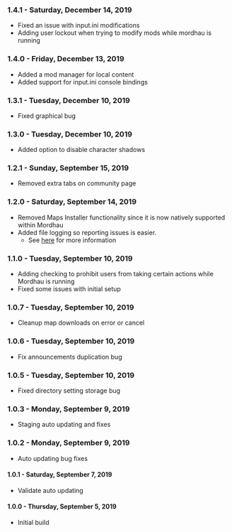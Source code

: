 ### 1.4.1 - Saturday, December 14, 2019
* Fixed an issue with input.ini modifications
* Adding user lockout when trying to modify mods while mordhau is running

### 1.4.0 - Friday, December 13, 2019
* Added a mod manager for local content
* Added support for input.ini console bindings

### 1.3.1 - Tuesday, December 10, 2019
* Fixed graphical bug

### 1.3.0 - Tuesday, December 10, 2019
* Added option to disable character shadows

### 1.2.1 - Sunday, September 15, 2019
* Removed extra tabs on community page

### 1.2.0 - Saturday, September 14, 2019
* Removed Maps Installer functionality since it is
  now natively supported within Mordhau
* Added file logging so reporting issues is easier.
  * See [here](https://shmew.github.io/MordhauBuddy/reporting-issues.html) 
    for more information

### 1.1.0 - Tuesday, September 10, 2019
* Adding checking to prohibit users from taking 
  certain actions while Mordhau is running
* Fixed some issues with initial setup

### 1.0.7 - Tuesday, September 10, 2019
* Cleanup map downloads on error or cancel

### 1.0.6 - Tuesday, September 10, 2019
* Fix announcements duplication bug

### 1.0.5 - Tuesday, September 10, 2019
* Fixed directory setting storage bug

### 1.0.3 - Monday, September 9, 2019
* Staging auto updating and fixes

### 1.0.2 - Monday, September 9, 2019
* Auto updating bug fixes

#### 1.0.1 - Saturday, September 7, 2019
* Validate auto updating

#### 1.0.0 - Thursday, September 5, 2019
* Initial build
